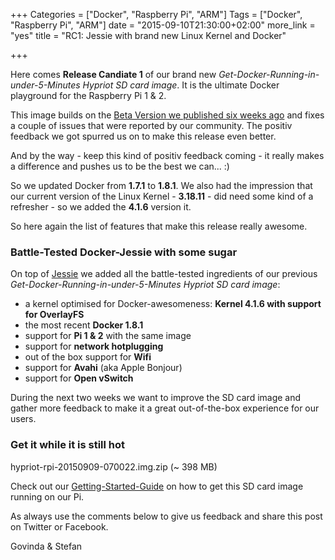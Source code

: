 +++
Categories = ["Docker", "Raspberry Pi", "ARM"]
Tags = ["Docker", "Raspberry Pi", "ARM"]
date = "2015-09-10T21:30:00+02:00"
more_link = "yes"
title = "RC1: Jessie with brand new Linux Kernel and Docker"

+++

Here comes __Release Candiate 1__ of our brand new *Get-Docker-Running-in-under-5-Minutes Hypriot SD card image*.
It is the ultimate Docker playground for the Raspberry Pi 1 & 2.

This image builds on the [Beta Version we published six weeks ago](http://blog.hypriot.com/post/moving-docker-from-wheezy-to-jessie/) and fixes a couple of issues that were reported by our community.
The positiv feedback we got spurred us on to make this release even better.
<!--more-->

And by the way - keep this kind of positiv feedback coming - it really makes a difference and pushes us to be the best we can... :)

So we updated Docker from __1.7.1__ to __1.8.1__.
We also had the impression that our current version of the Linux Kernel - __3.18.11__ - did need some kind of a refresher - so we added the __4.1.6__ version it.

So here again the list of features that make this release really awesome.

### Battle-Tested Docker-Jessie with some sugar
On top of [Jessie](http://arstechnica.com/information-technology/2015/05/debian-8-linuxs-most-reliable-distro-makes-its-biggest-change-since-1993/) we added all the battle-tested ingredients of our previous *Get-Docker-Running-in-under-5-Minutes Hypriot SD card image*:

- a kernel optimised for Docker-awesomeness: __Kernel 4.1.6 with support for OverlayFS__
- the most recent __Docker 1.8.1__
- support for __Pi 1 & 2__ with the same image
- support for __network hotplugging__
- out of the box support for __Wifi__
- support for __Avahi__ (aka Apple Bonjour)
- support for __Open vSwitch__

During the next two weeks we want to improve the SD card image and gather more feedback to make it a great out-of-the-box experience for our users.

### Get it while it is still hot
hypriot-rpi-20150909-070022.img.zip (~ 398 MB)

Check out our [Getting-Started-Guide](http://blog.hypriot.com/getting-started-with-docker-on-your-arm-device/) on how to get this SD card image running on our Pi.

As always use the comments below to give us feedback and share this post on Twitter or Facebook.

Govinda & Stefan

